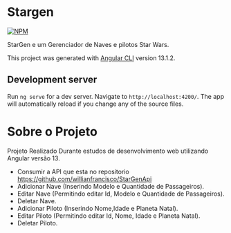 # Stargen

[![NPM](https://img.shields.io/npm/l/react)](https://github.com/willianfrancisco/Conversor_Moedas/blob/main/LICENSE)

StarGen e um Gerenciador de Naves e pilotos Star Wars.

This project was generated with [Angular CLI](https://github.com/angular/angular-cli) version 13.1.2.

## Development server

Run `ng serve` for a dev server. Navigate to `http://localhost:4200/`. The app will automatically reload if you change any of the source files.

# Sobre o Projeto

Projeto Realizado Durante estudos de desenvolvimento web utilizando Angular versão 13.
- Consumir a API que esta no repositorio https://github.com/willianfrancisco/StarGenApi
- Adicionar Nave (Inserindo Modelo e Quantidade de Passageiros).
- Editar Nave (Permitindo editar Id, Modelo e Quantidade de Passageiros).
- Deletar Nave.
- Adicionar Piloto (Inserindo Nome,Idade e Planeta Natal).
- Editar Piloto (Permitindo editar Id, Nome, Idade e Planeta Natal).
- Deletar Piloto.
